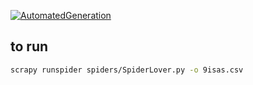 [![AutomatedGeneration](https://github.com/sadaqabdo/Darija-Text-Collection-w-Scrapy/actions/workflows/automated%20generation%20of%209isas.yml/badge.svg)](https://github.com/sadaqabdo/Darija-Text-Collection-w-Scrapy/actions/workflows/automated%20generation%20of%209isas.yml)

## to run 
``` bash
scrapy runspider spiders/SpiderLover.py -o 9isas.csv
```
